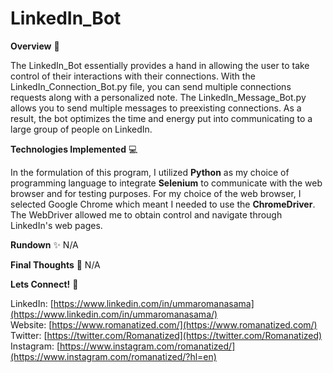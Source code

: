 # LinkedIn_Bot
**Overview** 👾

The LinkedIn_Bot essentially provides a hand in allowing the user to take control of their interactions with their connections. With the LinkedIn_Connection_Bot.py file, you can send multiple connections requests along with a personalized note. The LinkedIn_Message_Bot.py allows you to send multiple messages to preexisting connections. As a result, the bot optimizes the time and energy put into communicating to a large group of people on LinkedIn. 

**Technologies Implemented** 💻

In the formulation of this program, I utilized **Python** as my choice of programming language to integrate **Selenium** to communicate with the web browser and for testing purposes. For my choice of the web browser, I selected Google Chrome which meant I needed to use the **ChromeDriver**. The WebDriver allowed me to obtain control and navigate through LinkedIn's web pages.  

**Rundown** ✨
N/A

**Final Thoughts** 🧠
N/A

**Lets Connect!** 🔗

LinkedIn: [https://www.linkedin.com/in/ummaromanasama](https://www.linkedin.com/in/ummaromanasama/) <br/>
Website: [https://www.romanatized.com/](https://www.romanatized.com/) <br/>
Twitter: [https://twitter.com/Romanatized](https://twitter.com/Romanatized) <br/>
Instagram: [https://www.instagram.com/romanatized/](https://www.instagram.com/romanatized/?hl=en) <br/>

